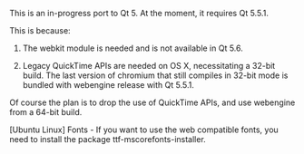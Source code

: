 This is an in-progress port to Qt 5. At the moment, it requires Qt 5.5.1.

This is because:

1. The webkit module is needed and is not available in Qt 5.6.

2. Legacy QuickTime APIs are needed on OS X, necessitating a 32-bit build.
   The last version of chromium that still compiles in 32-bit mode
   is bundled with webengine release with Qt 5.5.1.
   
Of course the plan is to drop the use of QuickTime APIs, and use webengine
from a 64-bit build.

[Ubuntu Linux]
Fonts
	- If you want to use the web compatible fonts, you need to install the package ttf-mscorefonts-installer.
